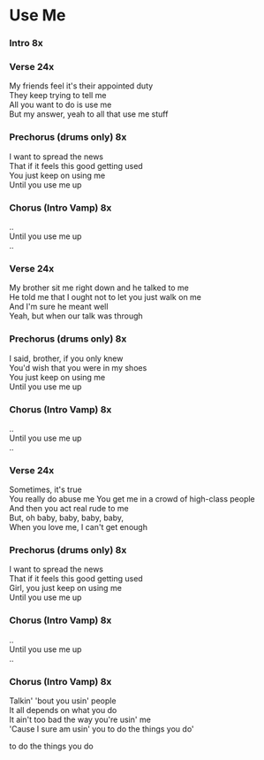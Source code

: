 # Use Me  

### Intro  8x  

### Verse  24x  

My friends feel it's their appointed duty  
They keep trying to tell me  
All you want to do is use me  
But my answer, yeah to all that use me stuff  

### Prechorus (drums only)  8x  

I want to spread the news  
That if it feels this good getting used  
You just keep on using me  
Until you use me up  

### Chorus (Intro Vamp)  8x  

..  
Until you use me up  
..  
  
### Verse  24x  

My brother sit me right down and he talked to me  
He told me that I ought not to let you just walk on me  
And I'm sure he meant well  
Yeah, but when our talk was through  

### Prechorus (drums only)  8x  

I said, brother, if you only knew  
You'd wish that you were in my shoes  
You just keep on using me  
Until you use me up  

### Chorus (Intro Vamp)  8x  

..  
Until you use me up  
..  
  
### Verse  24x  

Sometimes, it's true  
You really do abuse me
You get me in a crowd of high-class people  
And then you act real rude to me  
But, oh baby, baby, baby, baby,  
When you love me, I can't get enough  

### Prechorus (drums only)  8x  

I want to spread the news  
That if it feels this good getting used  
Girl, you just keep on using me  
Until you use me up  

### Chorus (Intro Vamp)  8x  

..  
Until you use me up  
..  

### Chorus (Intro Vamp)  8x  

Talkin' 'bout you usin' people  
It all depends on what you do  
It ain't too bad the way you're usin' me  
'Cause I sure am usin' you to do the things you do'  

to do the things you do  
